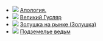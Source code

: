 * ![](/books/sf_fantasy/Кир%20Булычев/Апология..jpg) [Апология.](/books/sf_fantasy/Кир%20Булычев/Апология.)
* ![](/books/sf_fantasy/Кир%20Булычев/Великий%20Гусляр.jpg) [Великий Гусляр](/books/sf_fantasy/Кир%20Булычев/Великий%20Гусляр)
* ![](/books/sf_fantasy/Кир%20Булычев/Золушка%20на%20рынке%20(Золушка).jpg) [Золушка на рынке (Золушка)](/books/sf_fantasy/Кир%20Булычев/Золушка%20на%20рынке%20(Золушка))
* ![](/books/sf_fantasy/Кир%20Булычев/Подземелье%20ведьм.jpg) [Подземелье ведьм](/books/sf_fantasy/Кир%20Булычев/Подземелье%20ведьм)